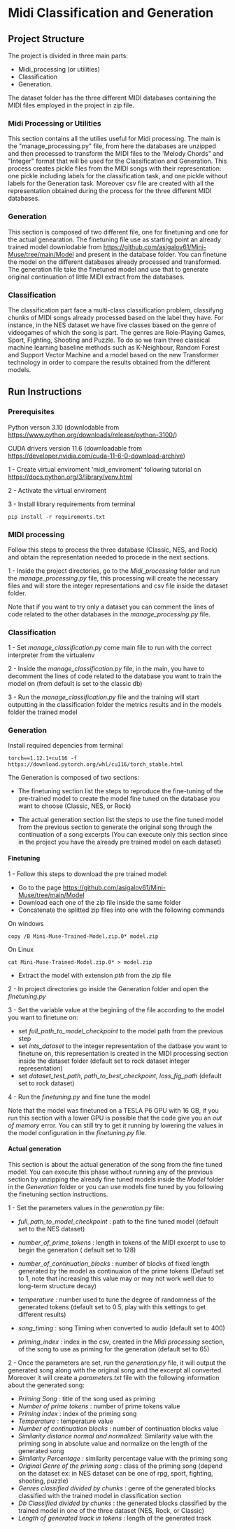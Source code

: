 # Midi Classification and Generation 

## Project Structure

The project is divided in three main parts:

- Midi_processing (or utilities) 
- Classification 
- Generation.
   
The dataset folder has the three different MIDI databases containing the MIDI files employed in the project in zip file. 

### Midi Processing or Utilities

This section contains all the utilies useful for Midi processing. The main is the "manage_processing.py" file, from here the databases are unzipped and then processed to transform the MIDI files to the 'Melody Chords" and "Integer" format that will be used for the Classification and Generation. This process creates pickle files from the MIDI songs with their representation: one pickle including labels for the classification task, and one pickle without labels for the Generation task. Moreover csv file are created with all the representation obtained during the process for the three different MIDI databases.  


### Generation 

This section is composed of two different file, one for finetuning and one for the actual genearation. 
The finetuning file use as starting point an already trained model downlodable from https://github.com/asigalov61/Mini-Muse/tree/main/Model and present in the database folder. You can finetune the model on the different databases already processed and transformed. The generation file take the finetuned model and use that to generate original continuation of little MIDI extract from the databases.

### Classification

The classification part face a multi-class classification problem, classifyng chunks of MIDI songs already processed based on the label they have. For instance, in the NES dataset we have five classes based on the genre of videogames of which the song is part. The genres are Role-Playing Games, Sport, Fighting, Shooting and Puzzle. To do so we train three classical machine learning baseline methods such as K-Neighbour, Random Forest and Support Vector Machine and a model based on the new Transformer technology in order to compare the results obtained from the different models. 

## Run Instructions

### Prerequisites 

Python verson 3.10 (downlodable from https://www.python.org/downloads/release/python-3100/)

CUDA drivers version 11.6 (downloadable from https://developer.nvidia.com/cuda-11-6-0-download-archive)

1 - Create virtual enviroment 'midi_enviroment' following tutorial on https://docs.python.org/3/library/venv.html

2 - Activate the virtual enviroment

3 - Install library requirements from terminal 
```console
pip install -r requirements.txt
```


### MIDI processing

Follow this steps to process the three database (Classic, NES, and Rock) and obtain the representation needed to procede in the next sections.

1 - Inside the project directories, go to the *Midi_processing* folder and run the *manage_processing.py* file, this processing will create the necessary files and will store the integer representations and csv file inside the dataset folder. 

Note that if you want to try only a dataset you can comment the lines of code related to the other databases in the *manage_processing.py* file. 



### Classification 

1 - Set *manage_classification.py* come main file to run with the correct interpreter from the virtualenv

2 - Inside the *manage_classification.py* file, in the main, you have to decomment the lines of code related to the database you want to train the model on (from default is set to the classic db)

3 - Run the *manage_classification.py* file and the training will start outputting in the classification folder the metrics results and in the models folder the trained model



### Generation 

Install required depencies from terminal
```console
torch==1.12.1+cu116 -f https://download.pytorch.org/whl/cu116/torch_stable.html
```

The Generation is composed of two sections: 

- The finetuning section list the steps to reproduce the fine-tuning of the pre-trained model to create the model fine tuned on the database you want to choose (Classic, NES, or Rock)

- The actual generation section list the steps to use the fine tuned model from the previous section to generate the original song through the continuation of a song excerpts (You can execute only this section since in the project you have the already pre trained model on each dataset) 


#### Finetuning 

1 - Follow this steps to download the pre trained model: 

- Go to the page https://github.com/asigalov61/Mini-Muse/tree/main/Model 
- Download each one of the zip file inside the same folder
- Concatenate the splitted zip files into one with the following commands

On windows 
```console
copy /B Mini-Muse-Trained-Model.zip.0* model.zip
```

On Linux 
```console
cat Mini-Muse-Trained-Model.zip.0* > model.zip
```

- Extract the model with extension *pth* from the zip file

2 - In project directories go inside the Generation folder and open the *finetuning.py* 

3 - Set the variable value at the beginiing of the file according to the model you want to finetune on:

- set *full_path_to_model_checkpoint* to the model path from the previous step
- set *ints_dataset* to the integer representation of the datbase you want to finetune on, this representation is created in the MIDI processing section inside the dataset folder (default set to rock dataset integer representation)
- set *dataset_test_path*, *path_to_best_checkpoint*, *loss_fig_path* (default set to rock dataset)

4 - Run the *finetuning.py* and fine tune the model

Note that the model was finetuned on a TESLA P6 GPU with 16 GB, if you run this section with a lower GPU is possible that the code give you an *out of memory* error. You can still try to get it running by lowering the values in the model configuration in the *finetuning.py* file. 



#### Actual generation 

This section is about the actual generation of the song from the fine tuned model. You can execute this phase without running any of the previous section by unzipping the already fine tuned models inside the *Model* folder in the *Generation* folder or you can use models fine tuned by you following the finetuning section instructions. 

1 - Set the parameters values in the *generation.py* file:

- *full_path_to_model_checkpoint* : path to the fine tuned model (default set to the NES dataset)

- *number_of_prime_tokens* : length in tokens of the MIDI excerpt to use to begin the generation  ( default set to 128)

- *number_of_continuation_blocks* : number of blocks of fixed length generated by the model as continuaion of the prime tokens (Defautl set to 1, note that increasing this value may or may not work well due to long-term structure decay) 

- *temperature* : number used to tune the degree of randomness of the generated tokens (default set to 0.5, play with this settings to get different results) 

- *song_timing* : song Timing when converted to audio (default set to 400)

- *priming_index* : index in the csv, created in the *Midi processing* section, of the song to use as priming for the generation (default set to 65)

2 - Once the parameters are set, run the *generation.py* file, it will output the generated song along with the original song and the excerpt all converted. Moreover it will create a *parameters.txt* file with the following information about the generated song:

- *Priming Song* : title of the song used as priming
- *Number of prime tokens* : number of prime tokens value
- *Priming index* : index of the priming song
- *Temperature* : temperature value
- *Number of continuation blocks* : number of continuation blocks value
- *Similarity distance normal and normalized*: Similarity value with the priming song in absolute value and normalize on the length of the generated song
- *Similarity Percentage* : similarity percentage value with the priming song
- *Original Genre of the priming song* : class of the priming song (depend on the dataset ex: in NES dataset can be one of rpg, sport, fighting, shooting, puzzle) 
- *Genres classified divided by chunks* : genre of the generated blocks classified with the trained model in classification section
- *Db Classified divided by chunks* : the generated blocks classified by the trained model in one of the three dataset (NES, Rock, or Classic)
- *Length of generated track in tokens* : length of the generated track


